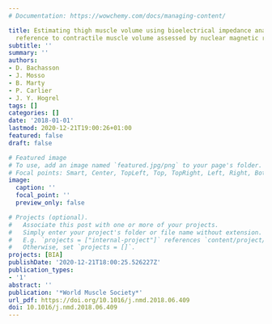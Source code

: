 ```yaml
---
# Documentation: https://wowchemy.com/docs/managing-content/

title: Estimating thigh muscle volume using bioelectrical impedance analysis with
  reference to contractile muscle volume assessed by nuclear magnetic resonance imaging
subtitle: ''
summary: ''
authors:
- D. Bachasson
- J. Mosso
- B. Marty
- P. Carlier
- J. Y. Hogrel
tags: []
categories: []
date: '2018-01-01'
lastmod: 2020-12-21T19:00:26+01:00
featured: false
draft: false

# Featured image
# To use, add an image named `featured.jpg/png` to your page's folder.
# Focal points: Smart, Center, TopLeft, Top, TopRight, Left, Right, BottomLeft, Bottom, BottomRight.
image:
  caption: ''
  focal_point: ''
  preview_only: false

# Projects (optional).
#   Associate this post with one or more of your projects.
#   Simply enter your project's folder or file name without extension.
#   E.g. `projects = ["internal-project"]` references `content/project/deep-learning/index.md`.
#   Otherwise, set `projects = []`.
projects: [BIA]
publishDate: '2020-12-21T18:00:25.526227Z'
publication_types:
- '1'
abstract: ''
publication: '*World Muscle Society*'
url_pdf: https://doi.org/10.1016/j.nmd.2018.06.409
doi: 10.1016/j.nmd.2018.06.409
---
```

